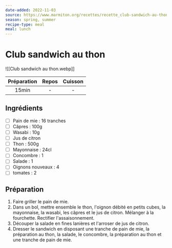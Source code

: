 ```yaml
---
date-added: 2022-11-03
source: https://www.marmiton.org/recettes/recette_club-sandwich-au-thon_169952.aspx
season: spring, summer
recipe-type: meal
meal: lunch
---
```


# Club sandwich au thon

![[Club sandwich au thon.webp]]

| Préparation | Repos | Cuisson |
|:-----------:|:-----:|:-------:|
|    15min    |   -   |    -    |

## Ingrédients

- [ ] Pain de mie : 16 tranches
- [ ] Câpres : 100g
- [ ] Wasabi : 10g
- [ ] Jus de citron
- [ ] Thon : 500g
- [ ] Mayonnaise : 24cl
- [ ] Concombre : 1
- [ ] Salade : 1
- [ ] Oignons nouveaux : 4
- [ ] tomates : 2

## Préparation

1. Faire griller le pain de mie.
2. Dans un bol, mettre ensemble le thon, l'oignon débité en petits cubes, la mayonnaise, la wasabi, les câpres et le jus de citron. Mélanger à la fourchette. Rectifier l'assaisonnement.
3. Découper la salade en fines lanières et l'arroser de jus de citron.
4. Dresser le sandwich en disposant une tranche de pain de mie, la préparation au thon, la salade, le concombre, la préparation au thon et une tranche de pain de mie.
